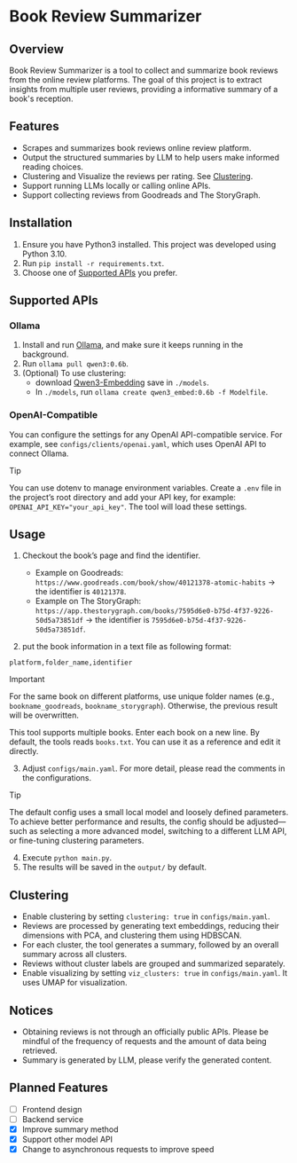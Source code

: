 # Book Review Summarizer

## Overview

Book Review Summarizer is a tool to collect and summarize book reviews from the online review platforms. The goal of this project is to extract insights from multiple user reviews, providing a informative summary of a book's reception.

## Features

- Scrapes and summarizes book reviews online review platform.
- Output the structured summaries by LLM to help users make informed reading choices.
- Clustering and Visualize the reviews per rating. See [Clustering](#clustering).
- Support running LLMs locally or calling online APIs.
- Support collecting reviews from Goodreads and The StoryGraph.

## Installation

1. Ensure you have Python3 installed. This project was developed using Python 3.10.
2. Run `pip install -r requirements.txt`.
3. Choose one of [Supported APIs](#supported-apis) you prefer.

## Supported APIs

### Ollama
1. Install and run [Ollama](https://ollama.com/), and make sure it keeps running in the background.
2. Run `ollama pull qwen3:0.6b`.
3. (Optional) To use clustering:
    - download [Qwen3-Embedding](https://huggingface.co/Qwen/Qwen3-Embedding-0.6B-GGUF/resolve/main/Qwen3-Embedding-0.6B-Q8_0.gguf?download=true) save in `./models`. 
    - In `./models`, run `ollama create qwen3_embed:0.6b -f Modelfile`.

### OpenAI-Compatible
You can configure the settings for any OpenAI API-compatible service. 
For example, see `configs/clients/openai.yaml`, which uses OpenAI API to connect Ollama.

> [!TIP]
> You can use dotenv to manage environment variables. Create a `.env` file in the project’s root directory and add your API key, for example: `OPENAI_API_KEY="your_api_key"`. The tool will load these settings.

## Usage

1. Checkout the book’s page and find the identifier.
    - Example on Goodreads: `https://www.goodreads.com/book/show/40121378-atomic-habits` &rarr; the identifier is `40121378`.
    - Example on The StoryGraph: `https://app.thestorygraph.com/books/7595d6e0-b75d-4f37-9226-50d5a73851df` &rarr; the identifier is `7595d6e0-b75d-4f37-9226-50d5a73851df`.

2. put the book information in a text file as following format:
```
platform,folder_name,identifier
```

> [!IMPORTANT]  
> For the same book on different platforms, use unique folder names (e.g., `bookname_goodreads`, `bookname_storygraph`). Otherwise, the previous result will be overwritten.

This tool supports multiple books. Enter each book on a new line.
By default, the tools reads `books.txt`. You can use it as a reference and edit it directly.

3. Adjust `configs/main.yaml`. For more detail, please read the comments in the configurations.

> [!TIP]  
> The default config uses a small local model and loosely defined parameters. To achieve better performance and results, the config should be adjusted—such as selecting a more advanced model, switching to a different LLM API, or fine-tuning clustering parameters.

4. Execute `python main.py`.
5. The results will be saved in the `output/` by default.

## Clustering
- Enable clustering by setting `clustering: true` in `configs/main.yaml`.
- Reviews are processed by generating text embeddings, reducing their dimensions with PCA, and clustering them using HDBSCAN.
- For each cluster, the tool generates a summary, followed by an overall summary across all clusters.
- Reviews without cluster labels are grouped and summarized separately.
- Enable visualizing by setting `viz_clusters: true` in `configs/main.yaml`. It uses UMAP for visualization.

## Notices

- Obtaining reviews is not through an officially public APIs. Please be mindful of the frequency of requests and the amount of data being retrieved.
- Summary is generated by LLM, please verify the generated content.

## Planned Features

- [ ] Frontend design
- [ ] Backend service
- [x] Improve summary method
- [x] Support other model API
- [x] Change to asynchronous requests to improve speed

